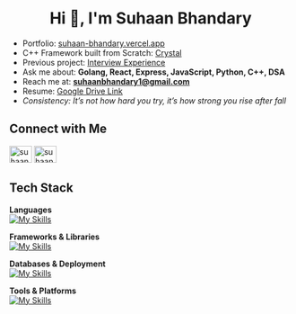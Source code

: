 <h1 align="center">Hi 👋, I'm Suhaan Bhandary</h1>

- Portfolio: [suhaan-bhandary.vercel.app](https://suhaan-bhandary.vercel.app)  
- C++ Framework built from Scratch: [Crystal](https://github.com/Suhaan-Bhandary/HTTP-Server-CPP)  
- Previous project: [Interview Experience](https://official-interview-experience.netlify.app)  
- Ask me about: **Golang, React, Express, JavaScript, Python, C++, DSA**  
- Reach me at: **suhaanbhandary1@gmail.com**  
- Resume: [Google Drive Link](https://drive.google.com/file/d/1MElv22A8TgCONYDvVROQiPF-O5TuD2s7/view?usp=sharing)  
- *Consistency: It’s not how hard you try, it’s how strong you rise after fall*  

## Connect with Me

<p align="left">
  <a href="https://linkedin.com/in/suhaan-bhandary" target="blank"><img src="https://raw.githubusercontent.com/rahuldkjain/github-profile-readme-generator/master/src/images/icons/Social/linked-in-alt.svg" alt="suhaan-bhandary" height="30" width="40" /></a>
  <a href="https://www.leetcode.com/suhaanbhandary1" target="blank"><img src="https://raw.githubusercontent.com/rahuldkjain/github-profile-readme-generator/master/src/images/icons/Social/leet-code.svg" alt="suhaanbhandary1" height="30" width="40" /></a>
</p>


## Tech Stack

**Languages**  
[![My Skills](https://skillicons.dev/icons?i=js,ts,go,python,cpp,html,css&theme=dark)](https://skillicons.dev)  

**Frameworks & Libraries**  
[![My Skills](https://skillicons.dev/icons?i=react,redux,nextjs,nodejs,express,django,tailwind&theme=dark)](https://skillicons.dev)  

**Databases & Deployment**  
[![My Skills](https://skillicons.dev/icons?i=mongodb,redis,vercel,netlify&theme=dark)](https://skillicons.dev)  

**Tools & Platforms**  
[![My Skills](https://skillicons.dev/icons?i=git,github,postman,vim,vite,md,replit&theme=dark)](https://skillicons.dev)

<!-- BLOG-POST-LIST:START -->
<!-- BLOG-POST-LIST:END -->

